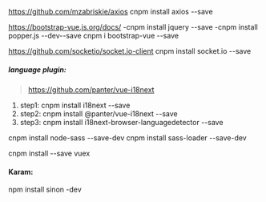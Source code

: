 https://github.com/mzabriskie/axios
cnpm install axios --save

https://bootstrap-vue.js.org/docs/
-cnpm install jquery --save
-cnpm install popper.js --dev--save
cnpm i bootstrap-vue --save

https://github.com/socketio/socket.io-client
cnpm install socket.io --save

##### language plugin:
> https://github.com/panter/vue-i18next
1) step1: cnpm install i18next --save
2) step2: cnpm install @panter/vue-i18next --save
3) step3: cnpm install i18next-browser-languagedetector --save


cnpm install node-sass --save-dev
cnpm install sass-loader --save-dev

cnpm install --save vuex


#### Karam:
npm install sinon -dev